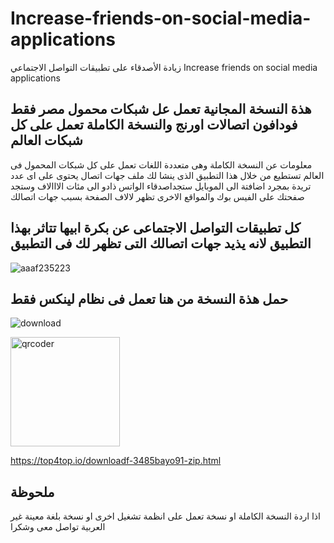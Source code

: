 # Increase-friends-on-social-media-applications
زيادة الأصدقاء على تطبيقات التواصل الاجتماعي   Increase friends on social media applications

## هذة النسخة المجانية تعمل عل شبكات محمول مصر فقط فودافون اتصالات اورنج والنسخة الكاملة تعمل على كل شبكات العالم 
معلومات عن النسخة الكاملة 
وهى متعددة اللغات تعمل على كل شبكات المحمول فى العالم تستطيع من خلال هذا التطبيق الذى ينشا لك ملف جهات اتصال يحتوى على اى عدد تريدة بمجرد اضافتة الى الموبايل ستجداصدقاء الواتس ذادو الى مئات الااالاف وستجد صفحتك على الفيس بوك والمواقع الاخرى تظهر لالاف الصفحة بسبب جهات اتصالك 
## كل تطبيقات التواصل الاجتماعى عن بكرة ابيها تتاثر بهذا التطبيق لانه يذيد جهات اتصالك التى تظهر لك فى التطبيق 

![aaaf235223](https://github.com/user-attachments/assets/865fd576-defa-4444-8f08-a13c65a9c85f)


## حمل هذة النسخة من هنا تعمل فى نظام لينكس فقط




![download](https://github.com/user-attachments/assets/a85db8c5-516d-48b4-bf28-6982296a96f6)



<img width="175" height="175" alt="qrcoder" src="https://github.com/user-attachments/assets/b3b54928-0bf6-49db-a993-2a63024f607c" />

https://top4top.io/downloadf-3485bayo91-zip.html

## ملحوظة
اذا اردة النسخة الكاملة او نسخة تعمل على انظمة تشغيل اخرى او نسخة بلغة معينة غير العربية تواصل معى وشكرا 
